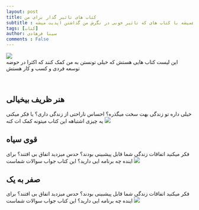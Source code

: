 ```yaml
---
layout: post
title: کتاب های تاثیر گذار برای من
subtitle : این پست همیشه با کتاب های که تاثیر خوبی در نگرش من گذاشتن اپدیت میشه
tags: [کتاب]
author: سینا فرهادی
comments : False
---
```

<img src="https://www.sodapdf.com/blog/wp-content/uploads/2019/10/mind-mapping-software-1280x720.jpg" />
<br>
این لیست کتاب هایی هستش که خیلی تونستن به من کمک کنند که اکثرا در حوضه توسعه فردی و کسب و کار هستش
<br>
<br>

<br />
<h2>هنر ظریف بیخیالی</h2>
خیلی داره تو زندگی بهت سخت میگذره؟ احساس ناراحتی از زندگی داری؟ یا فکر میکنی یه چیزی اشتباهه این کتاب میتونه کمک ات کنه
<img src="https://miro.medium.com/max/920/1*Hfn2MVvHJY7xV2hFfZf4DA.png" />

<br />
<h2>قوی سیاه</h2>
فکر میکنید اتفاقات زندگی شما قابل پیشبینی بودند؟ حدس میزدید اتفاق بی افتند؟ برای اینده چه برنامه ایی دارید؟ این کتاب جواب سوالات شماست
<img src="https://tejaratnews.com/wp-content/uploads/2018/05/Main-BlacK-Swan-%DA%A9%D8%AA%D8%A7%D8%A8-%D9%82%D9%88%DB%8C-%D8%B3%DB%8C%D8%A7%D9%87.jpg" />

<br />
<h2>صفر به یک</h2>
فکر میکنید اتفاقات زندگی شما قابل پیشبینی بودند؟ حدس میزدید اتفاق بی افتند؟ برای اینده چه برنامه ایی دارید؟ این کتاب جواب سوالات شماست
<img src="https://www.movafaghsho.com/wp-content/uploads/2019/12/zero-to-one-book.jpg" />
